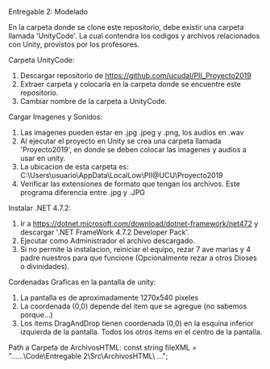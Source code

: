 Entregable 2: Modelado

En la carpeta donde se clone este repositorio, debe existir una carpeta llamada 'UnityCode'. La cual contendra los codigos y archivos relacionados con Unity, provistos por los profesores.

Carpeta UnityCode:
1) Descargar repositorio de https://github.com/ucudal/PII_Proyecto2019
2) Extraer carpeta y colocarla en la carpeta donde se encuentre este repositorio.
3) Cambiar nombre de la carpeta a UnityCode.

Cargar Imagenes y Sonidos:
1) Las imagenes pueden estar en .jpg .jpeg y .png, los audios en .wav
2) Al ejecutar el proyecto en Unity se crea una carpeta llamada 'Proyecto2019', en donde se deben colocar las imagenes y audios a usar en unity.
3) La ubicacion de esta carpeta es: C:\Users\usuario\AppData\LocalLow\PII@UCU\Proyecto2019
4) Verificar las extensiones de formato que tengan los archivos. Este programa diferencia entre .jpg y .JPG

Instalar .NET 4.7.2:
1) Ir a https://dotnet.microsoft.com/download/dotnet-framework/net472 y descargar '.NET FrameWork 4.7.2 Developer Pack'.
2) Ejecutar como Administrador el archivo descargado.
3) Si no permite la instalacion, reiniciar el equipo, rezar 7 ave marias y 4 padre nuestros para que funcione (Opcionalmente rezar a otros Dioses o divinidades).

Cordenadas Graficas en la pantalla de unity:
1) La pantalla es de aproximadamente 1270x540 pixeles
2) La coordenada (0,0) depende del item que se agregue (no sabemos porque...)
3) Los items DragAndDrop tienen coordenada (0,0) en la esquina inferior izquierda de la pantalla. Todos los otros items en el centro de la pantalla.

Path a Carpeta de ArchivosHTML:
    const string fileXML = "..\..\..\Code\Entregable 2\Src\ArchivosHTML\ ...";